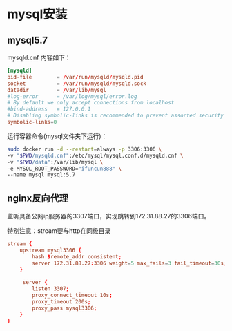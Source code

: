 # mysql安装

## mysql5.7

mysqld.cnf 内容如下：

```conf
[mysqld]
pid-file        = /var/run/mysqld/mysqld.pid
socket          = /var/run/mysqld/mysqld.sock
datadir         = /var/lib/mysql
#log-error      = /var/log/mysql/error.log
# By default we only accept connections from localhost
#bind-address   = 127.0.0.1
# Disabling symbolic-links is recommended to prevent assorted security risks
symbolic-links=0
```

运行容器命令(mysql文件夹下运行)：

```bash
sudo docker run -d --restart=always -p 3306:3306 \
-v "$PWD/mysqld.cnf":/etc/mysql/mysql.conf.d/mysqld.cnf \
-v "$PWD/data":/var/lib/mysql \
-e MYSQL_ROOT_PASSWORD="ifuncun888" \
--name mysql mysql:5.7
```


## nginx反向代理

监听具备公网ip服务器的3307端口，实现跳转到172.31.88.27的3306端口。

特别注意：stream要与http在同级目录  

```conf
stream {
    upstream mysql3306 {
        hash $remote_addr consistent;
        server 172.31.88.27:3306 weight=5 max_fails=3 fail_timeout=30s;
    }
	
	 server {
        listen 3307;
        proxy_connect_timeout 10s;
        proxy_timeout 200s;
        proxy_pass mysql3306;
    }
}
```
